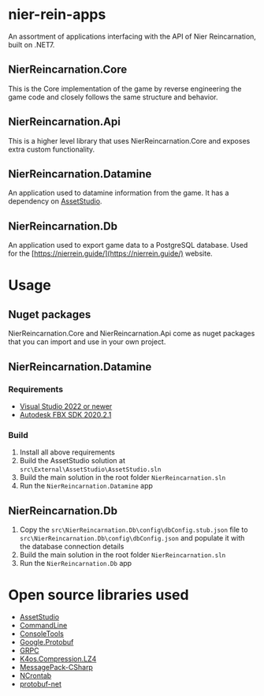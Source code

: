 # nier-rein-apps
An assortment of applications interfacing with the API of Nier Reincarnation, built on .NET7.

## NierReincarnation.Core
This is the Core implementation of the game by reverse engineering the game code and closely follows the same structure and behavior.

## NierReincarnation.Api
This is a higher level library that uses NierReincarnation.Core and exposes extra custom functionality.

## NierReincarnation.Datamine
An application used to datamine information from the game. It has a dependency on [AssetStudio](https://github.com/Perfare/AssetStudio).

## NierReincarnation.Db
An application used to export game data to a PostgreSQL database. Used for the [https://nierrein.guide/](https://nierrein.guide/) website.

# Usage

## Nuget packages
NierReincarnation.Core and NierReincarnation.Api come as nuget packages that you can import and use in your own project.

## NierReincarnation.Datamine
### Requirements
- [Visual Studio 2022 or newer](https://visualstudio.microsoft.com/downloads/)
- [Autodesk FBX SDK 2020.2.1](https://www.autodesk.com/developer-network/platform-technologies/fbx-sdk-2020-2-1)
### Build
1. Install all above requirements
1. Build the AssetStudio solution at ```src\External\AssetStudio\AssetStudio.sln```
1. Build the main solution in the root folder ```NierReincarnation.sln```
1. Run the ```NierReincarnation.Datamine``` app

## NierReincarnation.Db
1. Copy the ```src\NierReincarnation.Db\config\dbConfig.stub.json``` file to ```src\NierReincarnation.Db\config\dbConfig.json``` and populate it with the database connection details
1. Build the main solution in the root folder ```NierReincarnation.sln```
1. Run the ```NierReincarnation.Db``` app

# Open source libraries used
- [AssetStudio](https://github.com/Perfare/AssetStudio)
- [CommandLine](https://github.com/commandlineparser/commandline)
- [ConsoleTools](https://github.com/lastunicorn/ConsoleTools)
- [Google.Protobuf](https://github.com/protocolbuffers/protobuf)
- [GRPC](https://github.com/grpc/grpc)
- [K4os.Compression.LZ4](https://github.com/MiloszKrajewski/K4os.Compression.LZ4)
- [MessagePack-CSharp](https://github.com/MessagePack-CSharp/MessagePack-CSharp)
- [NCrontab](https://github.com/atifaziz/NCrontab)
- [protobuf-net](https://github.com/protobuf-net/protobuf-net)
